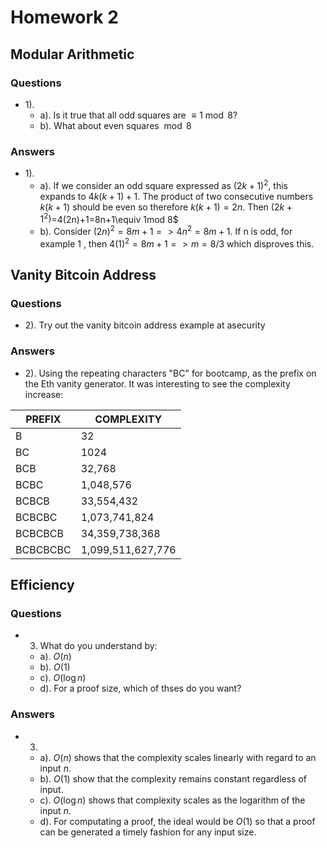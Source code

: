# Homework 2

## Modular Arithmetic

### Questions

- 1).
  - a). Is it true that all odd squares are $\equiv 1\bmod{8}$?
  - b). What about even squares $\bmod{8}$

### Answers

- 1).
  - a). If we consider an odd square expressed as $(2k+1)^2$, this expands to $4k(k+1)+1$. The product of two consecutive numbers $k(k+1)$ should be even so therefore $k(k+1)=2n$. Then $(2k+1^2)$=4(2n)+1=8n+1\equiv 1mod 8$
  - b). Consider $(2n)^2=8m+1 => 4n^2=8m+1$. If n is odd, for example 1 , then $4(1)^2=8m+1 =>  m=8/3$ which disproves this.

## Vanity Bitcoin Address

### Questions

- 2). Try out the vanity bitcoin address example at asecurity

### Answers

- 2). Using the repeating characters "BC" for bootcamp, as the prefix on the Eth vanity generator. It was interesting to see the complexity increase:

| PREFIX   | COMPLEXITY        |
| -------- | ----------------- |
| B        | 32                |
| BC       | 1024              |
| BCB      | 32,768            |
| BCBC     | 1,048,576         |
| BCBCB    | 33,554,432        |
| BCBCBC   | 1,073,741,824     |
| BCBCBCB  | 34,359,738,368    |
| BCBCBCBC | 1,099,511,627,776 |

## Efficiency

### Questions

- 3. What do you understand by:
  - a). $O(n)$
  - b). $O(1)$
  - c). $O(\log{n})$
  - d). For a proof size, which of thses do you want?

### Answers

- 3.
  - a). $O(n)$ shows that the complexity scales linearly with regard to an input $n$.
  - b). $O(1)$ show that the complexity remains constant regardless of input.
  - c). $O(\log{n})$ shows that complexity scales as the logarithm of the input $n$.
  - d). For computating a proof, the ideal would be $O(1)$ so that a proof can be generated a timely fashion for any input size.
